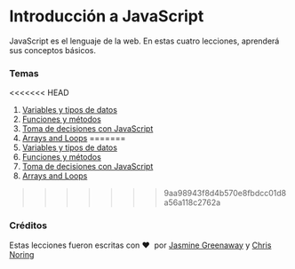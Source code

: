 # Introducción a JavaScript

JavaScript es el lenguaje de la web. En estas cuatro lecciones, aprenderá sus conceptos básicos.

### Temas

<<<<<<< HEAD
1. [Variables y tipos de datos](data-types/README.md)
2. [Funciones y métodos](variables-datatypes/README.md)
3. [Toma de decisiones con JavaScript](making-decisions/README.md)
4. [Arrays and Loops](arrays-loops/README.md)
=======
1. [Variables y tipos de datos](../1-data-types/translations/README.es.md)
2. [Funciones y métodos](../2-functions-methods/translations/README.es.md)
3. [Toma de decisiones con JavaScript](../3-making-decisions/translations/README.es.md)
4. [Arrays and Loops](../4-arrays-loops/translations/README.es.md)
>>>>>>> 9aa98943f8d4b570e8fbdcc01d8a56a118c2762a

### Créditos

Estas lecciones fueron escritas con ♥ ️ por [Jasmine Greenaway](https://twitter.com/paladique) y [Chris Noring](https://twitter.com/chris_noring)
